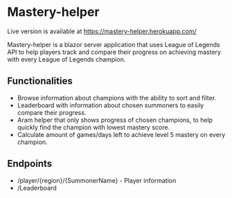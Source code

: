 # Mastery-helper

Live version is available at https://mastery-helper.herokuapp.com/

Mastery-helper is a blazor server application that uses League of Legends API to help players track and compare their progress on achieving mastery with every League of Legends champion.

## Functionalities

*  Browse information about champions with the ability to sort and filter.
*  Leaderboard with information about chosen summoners to easily compare their progress.
*  Aram helper that only shows progress of chosen champions, to help quickly find the champion with lowest mastery score.
*  Calculate amount of games/days left to achieve level 5 mastery on every champion.

## Endpoints

*  /player/{region}/{SummonerName} - Player information
*  /Leaderboard
